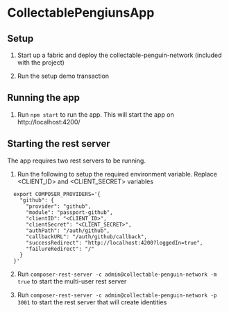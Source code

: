 # CollectablePengiunsApp

## Setup

1. Start up a fabric and deploy the collectable-penguin-network (included with the project)

2. Run the setup demo transaction 

## Running the app

1. Run `npm start` to run the app. This will start the app on http://localhost:4200/

## Starting the rest server

The app requires two rest servers to be running. 

1. Run the following to setup the required environment variable. Replace <CLIENT_ID> and <CLIENT_SECRET> variables

```
  export COMPOSER_PROVIDERS='{
    "github": {
      "provider": "github",
      "module": "passport-github",
      "clientID": "<CLIENT_ID>",
      "clientSecret": "<CLIENT_SECRET>",
      "authPath": "/auth/github",
      "callbackURL": "/auth/github/callback",
      "successRedirect": "http://localhost:4200?loggedIn=true",
      "failureRedirect": "/"
    }
  }'
```

2. Run `composer-rest-server -c admin@collectable-penguin-network -m true` to start the multi-user rest server

3. Run `composer-rest-server -c admin@collectable-penguin-network -p 3001` to start the rest server that will create identities
